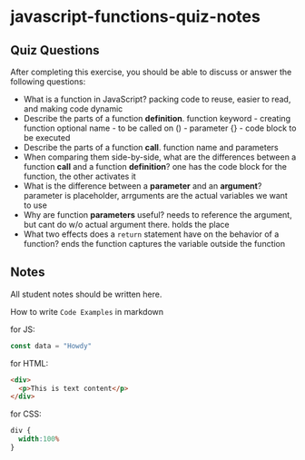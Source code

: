 # javascript-functions-quiz-notes

## Quiz Questions

After completing this exercise, you should be able to discuss or answer the following questions:

- What is a function in JavaScript?
packing code to reuse, easier to read, and making code dynamic
- Describe the parts of a function **definition**.
function keyword - creating function
optional name - to be called on
() - parameter
{} - code block to be executed
- Describe the parts of a function **call**.
function name and parameters
- When comparing them side-by-side, what are the differences between a function **call** and a function **definition**?
one has the code block for the function, the other activates it
- What is the difference between a **parameter** and an **argument**?
parameter is placeholder, arrguments are the actual variables we want to use
- Why are function **parameters** useful?
needs to reference the argument, but cant do w/o actual argument there. holds the place
- What two effects does a `return` statement have on the behavior of a function?
ends the function
captures the variable outside the function

## Notes

All student notes should be written here.


How to write `Code Examples` in markdown

for JS:
```javascript
const data = "Howdy"
```

for HTML:
```html
<div>
  <p>This is text content</p>
</div>
```

for CSS:
```css
div {
  width:100%
}
```
